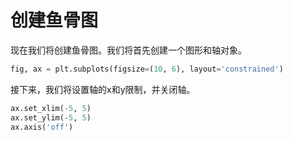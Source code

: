# 创建鱼骨图

现在我们将创建鱼骨图。我们将首先创建一个图形和轴对象。

```python
fig, ax = plt.subplots(figsize=(10, 6), layout='constrained')
```

接下来，我们将设置轴的x和y限制，并关闭轴。

```python
ax.set_xlim(-5, 5)
ax.set_ylim(-5, 5)
ax.axis('off')
```
